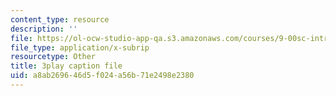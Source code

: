 ```yaml
---
content_type: resource
description: ''
file: https://ol-ocw-studio-app-qa.s3.amazonaws.com/courses/9-00sc-introduction-to-psychology-fall-2011/a8ab269646d5f024a56b71e2498e2380_v4ur5mna060.srt
file_type: application/x-subrip
resourcetype: Other
title: 3play caption file
uid: a8ab2696-46d5-f024-a56b-71e2498e2380
---
```

